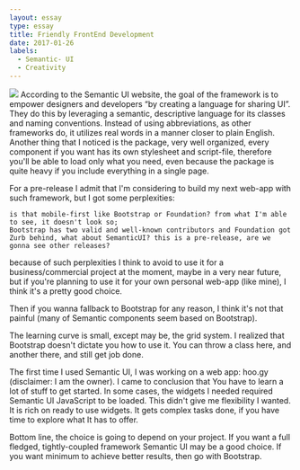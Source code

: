 ```yaml
---
layout: essay
type: essay
title: Friendly FrontEnd Development
date: 2017-01-26
labels:
  - Semantic- UI
  - Creativity
---
```

<img class="ui fluid image" src="../img/g.jpg">
According to the Semantic UI website, the goal of the framework is to empower designers and developers “by creating a language for sharing UI”. They do this by leveraging a semantic, descriptive language for its classes and naming conventions. Instead of using abbreviations, as other frameworks do, it utilizes real words in a manner closer to plain English.
Another thing that I noticed is the package, very well organized, every component if you want has its own stylesheet and script-file, therefore you'll be able to load only what you need, even because the package is quite heavy if you include everything in a single page.

For a pre-release I admit that I'm considering to build my next web-app with such framework, but I got some perplexities:

    is that mobile-first like Bootstrap or Foundation? from what I'm able to see, it doesn't look so;
    Bootstrap has two valid and well-known contributors and Foundation got Zurb behind, what about SemanticUI? this is a pre-release, are we gonna see other releases?

because of such perplexities I think to avoid to use it for a business/commercial project at the moment, maybe in a very near future, but if you're planning to use it for your own personal web-app (like mine), I think it's a pretty good choice.

Then if you wanna fallback to Bootstrap for any reason, I think it's not that painful (many of Semantic components seem based on Bootstrap).

The learning curve is small, except may be, the grid system.
I realized that Bootstrap doesn't dictate you how to use it. You can throw a class here, and another there, and still get job done.

The first time I used Semantic UI, I was working on a web app: hoo.gy (disclaimer: I am the owner). I came to conclusion that You have to learn a lot of stuff to get started. In some cases, the widgets I needed required Semantic UI JavaScript to be loaded. This didn't give me flexibility I wanted. It is rich on ready to use widgets. It gets complex tasks done, if you have time to explore what It has to offer.

Bottom line, the choice is going to depend on your project. If you want a full fledged, tightly-coupled framework Semantic UI may be a good choice. If you want minimum to achieve better results, then go with Bootstrap.
